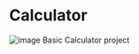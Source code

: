 # Calculator
![image](https://github.com/pelicorn17/Calculator/assets/72441489/cf49a023-0b0e-42e6-a338-3e7a058b192d)
Basic Calculator project
